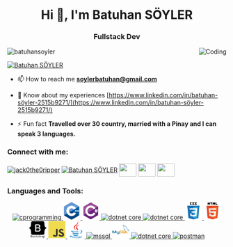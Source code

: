 
<h1 align="center">Hi 👋, I'm Batuhan SÖYLER</h1>
<h3 align="center">Fullstack Dev</h3>
<img align="right" alt="Coding" src="https://media4.giphy.com/media/qgQUggAC3Pfv687qPC/giphy.gif?cid=790b7611c9b4b0347cf608c233b9d10de9b108f6da02c344&rid=giphy.gif" />

<p align="left"> <img src="https://komarev.com/ghpvc/?username=batuhansoyler&label=Profile%20views&color=0e75b6&style=flat" alt="batuhansoyler" /> </p>

<p align="left"> <a href="https://twitter.com" target="blank"><img src="https://img.shields.io/twitter/follow/jack0the0ripper?logo=twitter&style=for-the-badge" alt="Batuhan SÖYLER" /></a> </p>


- 📫 How to reach me **soylerbatuhan@gmail.com**

- 📄 Know about my experiences [https://www.linkedin.com/in/batuhan-söyler-2515b9271/](https://www.linkedin.com/in/batuhan-söyler-2515b9271/)

- ⚡ Fun fact **Travelled over 30 country, married with a Pinay and I can speak 3 languages.**

<h3 align="left">Connect with me:</h3>
<p align="left">
<a href="https://twitter.com" target="blank"><img align="center" src="https://raw.githubusercontent.com/rahuldkjain/github-profile-readme-generator/master/src/images/icons/Social/twitter.svg" alt="jack0the0ripper" height="30" width="40" /></a>
<a href="https://www.linkedin.com/in/batuhan-söyler-2515b9271/" target="blank"><img align="center" src="https://raw.githubusercontent.com/rahuldkjain/github-profile-readme-generator/master/src/images/icons/Social/linked-in-alt.svg" alt="Batuhan SÖYLER" height="30" width="40" /></a>
<a href="https://fb.com" target="blank"><img align="center" src="https://raw.githubusercontent.com/rahuldkjain/github-profile-readme-generator/master/src/images/icons/Social/facebook.svg" height="30" width="40" /></a>
<a href="https://medium.com/@soylerbatuhan" target="blank"><img align="center" src="https://raw.githubusercontent.com/rahuldkjain/github-profile-readme-generator/master/src/images/icons/Social/medium.svg" height="30" width="40" /></a>
<a href="https://www.hackerrank.com" target="blank"><img align="center" src="https://raw.githubusercontent.com/rahuldkjain/github-profile-readme-generator/master/src/images/icons/Social/hackerrank.svg" height="30" width="40" /></a>
</p>

<h3 align="left">Languages and Tools:</h3>
<p align="center"><a href="https://gcc.gnu.org" target="_blank" rel="noreferrer"> <img src="https://cdn.icon-icons.com/icons2/2415/PNG/512/c_original_logo_icon_146611.png" alt="cprogramming" width="40" height="40"/> </a> <a href="https://www.w3schools.com/cpp/" target="_blank" rel="noreferrer"> <img src="https://raw.githubusercontent.com/devicons/devicon/master/icons/cplusplus/cplusplus-original.svg" alt="cplusplus" width="40" height="40"/> </a> <a href="https://www.w3schools.com/cs/" target="_blank" rel="noreferrer"> <img src="https://raw.githubusercontent.com/devicons/devicon/master/icons/csharp/csharp-original.svg" alt="csharp" width="40" height="40"/> </a> <a href="https://dotnet.microsoft.com/en-us/download/dotnet-framework" target="_blank" rel="noreferrer"> <img src="https://www.fileeagle.com/data/2016/10/Microsoft-NET-Framework.png" alt="dotnet core" width="40" height="40"/> </a> <a href="https://dotnet.microsoft.com/en-us/download" target="_blank" rel="noreferrer"> <img src="https://upload.wikimedia.org/wikipedia/commons/thumb/e/ee/.NET_Core_Logo.svg/1200px-.NET_Core_Logo.svg.png" alt="dotnet core" width="40" height="40"/> </a> <a href="https://www.w3schools.com/css/" target="_blank" rel="noreferrer"> <img src="https://raw.githubusercontent.com/devicons/devicon/master/icons/css3/css3-original-wordmark.svg" alt="css3" width="40" height="40"/> </a> <a href="https://www.w3.org/html/" target="_blank" rel="noreferrer"> <img src="https://raw.githubusercontent.com/devicons/devicon/master/icons/html5/html5-original-wordmark.svg" alt="html5" width="40" height="40"/> </a> <a href="https://getbootstrap.com" target="_blank" rel="noreferrer"><img src="https://raw.githubusercontent.com/devicons/devicon/master/icons/bootstrap/bootstrap-plain-wordmark.svg" alt="bootstrap" width="40" height="40"/> </a> <a href="https://developer.mozilla.org/en-US/docs/Web/JavaScript" target="_blank" rel="noreferrer"> <img src="https://raw.githubusercontent.com/devicons/devicon/master/icons/javascript/javascript-original.svg" alt="javascript" width="40" height="40"/> </a> <a href="https://www.java.com" target="_blank" rel="noreferrer"> <img src="https://raw.githubusercontent.com/devicons/devicon/master/icons/java/java-original.svg" alt="java" width="40" height="40"/> </a> <a href="https://www.microsoft.com/en-us/sql-server" target="_blank" rel="noreferrer"> <img src="https://www.svgrepo.com/show/303229/microsoft-sql-server-logo.svg" alt="mssql" width="40" height="40"/> </a> <a href="https://www.mysql.com/" target="_blank" rel="noreferrer"> <img src="https://raw.githubusercontent.com/devicons/devicon/master/icons/mysql/mysql-original-wordmark.svg" alt="mysql" width="40" height="40"/> </a> <a href="https://www.microsoft.com/tr-tr/sql-server/sql-server-downloads" target="_blank" rel="noreferrer"> <img src="https://static-00.iconduck.com/assets.00/sql-database-sql-azure-icon-1955x2048-4pmty46t.png" alt="dotnet core" width="40" height="40"/> </a> <a href="https://postman.com" target="_blank" rel="noreferrer"> <img src="https://www.vectorlogo.zone/logos/getpostman/getpostman-icon.svg" alt="postman" width="40" height="40"/> </a></p>

